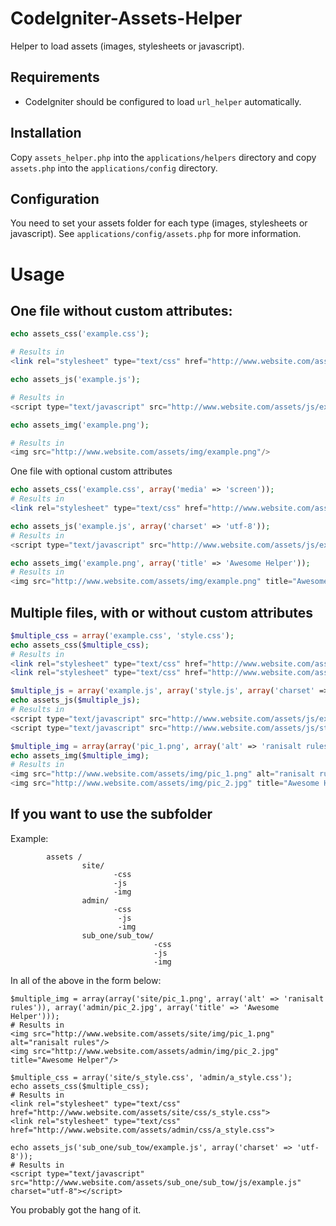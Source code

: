 CodeIgniter-Assets-Helper
=========================

Helper to load assets (images, stylesheets or javascript).

Requirements
------------
* CodeIgniter should be configured to load `url_helper` automatically.

Installation
------------
Copy `assets_helper.php` into the `applications/helpers` directory and copy `assets.php` into the `applications/config` directory.

Configuration
-------------
You need to set your assets folder for each type (images, stylesheets or javascript). See `applications/config/assets.php` for more information.

Usage
=====

One file without custom attributes:
-----------------------------------
```php
echo assets_css('example.css');

# Results in
<link rel="stylesheet" type="text/css" href="http://www.website.com/assets/css/example.css">
```

```php
echo assets_js('example.js');

# Results in
<script type="text/javascript" src="http://www.website.com/assets/js/example.js"></script>
```

```php
echo assets_img('example.png');

# Results in
<img src="http://www.website.com/assets/img/example.png"/>
```

One file with optional custom attributes
```php
echo assets_css('example.css', array('media' => 'screen'));
# Results in
<link rel="stylesheet" type="text/css" href="http://www.website.com/assets/css/example.css" media="screen">
```

```php
echo assets_js('example.js', array('charset' => 'utf-8'));
# Results in
<script type="text/javascript" src="http://www.website.com/assets/js/example.js" charset="utf-8"></script>
```

```php
echo assets_img('example.png', array('title' => 'Awesome Helper'));
# Results in
<img src="http://www.website.com/assets/img/example.png" title="Awesome Helper"/>
```

Multiple files, with or without custom attributes
----------------------------------------
```php
$multiple_css = array('example.css', 'style.css');
echo assets_css($multiple_css); 
# Results in
<link rel="stylesheet" type="text/css" href="http://www.website.com/assets/css/example.css">
<link rel="stylesheet" type="text/css" href="http://www.website.com/assets/css/style.css">
```

```php
$multiple_js = array('example.js', array('style.js', array('charset' => 'utf-8')));
echo assets_js($multiple_js);
# Results in
<script type="text/javascript" src="http://www.website.com/assets/js/example.js"></script>
<script type="text/javascript" src="http://www.website.com/assets/js/style.js" charset="utf-8"></script>
```

```php
$multiple_img = array(array('pic_1.png', array('alt' => 'ranisalt rules')), array('pic_2.jpg', array('title' => 'Awesome Helper')));
echo assets_img($multiple_img);
# Results in
<img src="http://www.website.com/assets/img/pic_1.png" alt="ranisalt rules"/>
<img src="http://www.website.com/assets/img/pic_2.jpg" title="Awesome Helper"/>
```

If you want to use the subfolder
----------------------------------------
Example:
```
        assets /
                site/
                       -css
                       -js
                       -img
                admin/
                       -css
                        -js
                        -img
                sub_one/sub_tow/
                                -css
                                -js
                                -img
```
 In all of the above in the form below:
 ```
 $multiple_img = array(array('site/pic_1.png', array('alt' => 'ranisalt rules')), array('admin/pic_2.jpg', array('title' => 'Awesome Helper')));
# Results in
<img src="http://www.website.com/assets/site/img/pic_1.png" alt="ranisalt rules"/>
<img src="http://www.website.com/assets/admin/img/pic_2.jpg" title="Awesome Helper"/>
```
```
$multiple_css = array('site/s_style.css', 'admin/a_style.css');
echo assets_css($multiple_css); 
# Results in
<link rel="stylesheet" type="text/css" href="http://www.website.com/assets/site/css/s_style.css">
<link rel="stylesheet" type="text/css" href="http://www.website.com/assets/admin/css/a_style.css">
```
```
echo assets_js('sub_one/sub_tow/example.js', array('charset' => 'utf-8'));
# Results in
<script type="text/javascript" src="http://www.website.com/assets/sub_one/sub_tow/js/example.js" charset="utf-8"></script>
```                       
                       
You probably got the hang of it.
